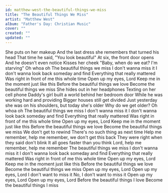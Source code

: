 ```yaml
---
id: matthew-west-the-beautiful-things-we-miss
title: "The Beautiful Things We Miss"
artist: "Matthew West"
album: "Father's Day: Christian Music"
cover: ""
created: ""
updated: ""
---
```


She puts on her makeup
And the last dress she remembers that turned his head
That time he said, "You look beautiful"
At six, the front door opens
And he doesn't even notice
Kisses her cheek
"Baby, when do we eat?
I'm starving"
Oh whoa oh
The beautiful things we miss
I don't wanna miss it
I don't wanna look back someday and find
Everything that really mattered
Was right in front of me this whole time
Open up my eyes, Lord
Keep me in the moment just like this
Before the beautiful things we love
Become the beautiful things we miss
She hides out in her headphones
Texting on her cell phone
Daddy's girl built a world behind her bedroom door
While he was working hard and providing
Bigger houses still get divided
Just yesterday she was on his shoulders, but today she's older
Why do we get older?
Oh whoa oh
The beautiful things we miss
I don't wanna miss it
I don't wanna look back someday and find
Everything that really mattered
Was right in front of me this whole time
Open up my eyes, Lord
Keep me in the moment just like this
Before the beautiful things we love
Become the beautiful things we miss
We don't get to rewind
There's no such thing as next time
Help me remember, help me remember, we don't get this back
They were right when they said don't blink
It all goes faster than you think
Lord, help me remember, help me remember
The beautiful things we miss
I don't wanna miss it
I don't wanna look back someday and find
Everything that really mattered
Was right in front of me this whole time
Open up my eyes, Lord
Keep me in the moment just like this
Before the beautiful things we love
Become the beautiful things we miss
Open up my eyes, Lord
Open up my eyes, Lord
I don't want to miss it
No, I don't want to miss it
Open up my eyes, Lord
Open up my eyes, Lord
Before the beautiful things I love
Become the beautiful things I miss